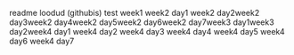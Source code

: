 readme loodud (githubis)
test week1
week2 day1
week2 day2week2 day3week2 day4week2 day5week2 day6week2 day7week3 day1week3 day2week4 day1
week4 day2
week4 day3
week4 day4
week4 day5
week4 day6
week4 day7
